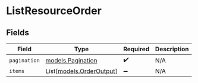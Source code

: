 # ListResourceOrder


## Fields

| Field                                                | Type                                                 | Required                                             | Description                                          |
| ---------------------------------------------------- | ---------------------------------------------------- | ---------------------------------------------------- | ---------------------------------------------------- |
| `pagination`                                         | [models.Pagination](../models/pagination.md)         | :heavy_check_mark:                                   | N/A                                                  |
| `items`                                              | List[[models.OrderOutput](../models/orderoutput.md)] | :heavy_minus_sign:                                   | N/A                                                  |